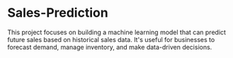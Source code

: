 # Sales-Prediction
This project focuses on building a machine learning model that can predict future sales based on historical sales data. It's useful for businesses to forecast demand, manage inventory, and make data-driven decisions.
